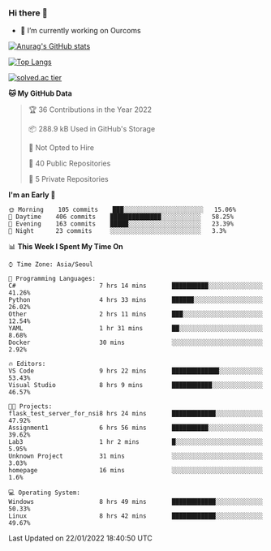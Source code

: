 ### Hi there 👋

- 🔭 I’m currently working on Ourcoms

<!--
**Rhange/Rhange** is a ✨ _special_ ✨ repository because its `README.md` (this file) appears on your GitHub profile.

Here are some ideas to get you started:

- 🌱 I’m currently learning ...
- 👯 I’m looking to collaborate on ...
- 🤔 I’m looking for help with ...
- 💬 Ask me about ...
- 📫 How to reach me: ...
- 😄 Pronouns: ...
- ⚡ Fun fact: ...
-->

[![Anurag's GitHub stats](https://github-readme-stats.vercel.app/api?username=rhange&show_icons=true&theme=gruvbox)](https://github.com/anuraghazra/github-readme-stats)

[![Top Langs](https://github-readme-stats.vercel.app/api/top-langs/?username=rhange&layout=compact&theme=gruvbox)](https://github.com/anuraghazra/github-readme-stats)

[![solved.ac tier](http://mazassumnida.wtf/api/generate_badge?boj=rhange0511)](https://solved.ac/rhange0511)

  <!--START_SECTION:waka-->
**🐱 My GitHub Data** 

> 🏆 36 Contributions in the Year 2022
 > 
> 📦 288.9 kB Used in GitHub's Storage 
 > 
> 🚫 Not Opted to Hire
 > 
> 📜 40 Public Repositories 
 > 
> 🔑 5 Private Repositories  
 > 
**I'm an Early 🐤** 

```text
🌞 Morning    105 commits    ███░░░░░░░░░░░░░░░░░░░░░░   15.06% 
🌆 Daytime    406 commits    ██████████████░░░░░░░░░░░   58.25% 
🌃 Evening    163 commits    █████░░░░░░░░░░░░░░░░░░░░   23.39% 
🌙 Night      23 commits     ░░░░░░░░░░░░░░░░░░░░░░░░░   3.3%

```


📊 **This Week I Spent My Time On** 

```text
⌚︎ Time Zone: Asia/Seoul

💬 Programming Languages: 
C#                       7 hrs 14 mins       ██████████░░░░░░░░░░░░░░░   41.26% 
Python                   4 hrs 33 mins       ██████░░░░░░░░░░░░░░░░░░░   26.02% 
Other                    2 hrs 11 mins       ███░░░░░░░░░░░░░░░░░░░░░░   12.54% 
YAML                     1 hr 31 mins        ██░░░░░░░░░░░░░░░░░░░░░░░   8.68% 
Docker                   30 mins             ░░░░░░░░░░░░░░░░░░░░░░░░░   2.92%

🔥 Editors: 
VS Code                  9 hrs 22 mins       █████████████░░░░░░░░░░░░   53.43% 
Visual Studio            8 hrs 9 mins        ███████████░░░░░░░░░░░░░░   46.57%

🐱‍💻 Projects: 
flask_test_server_for_nsi8 hrs 24 mins       ████████████░░░░░░░░░░░░░   47.92% 
Assignment1              6 hrs 56 mins       ██████████░░░░░░░░░░░░░░░   39.62% 
Lab3                     1 hr 2 mins         █░░░░░░░░░░░░░░░░░░░░░░░░   5.95% 
Unknown Project          31 mins             ░░░░░░░░░░░░░░░░░░░░░░░░░   3.03% 
homepage                 16 mins             ░░░░░░░░░░░░░░░░░░░░░░░░░   1.6%

💻 Operating System: 
Windows                  8 hrs 49 mins       ████████████░░░░░░░░░░░░░   50.33% 
Linux                    8 hrs 42 mins       ████████████░░░░░░░░░░░░░   49.67%

```


 Last Updated on 22/01/2022 18:40:50 UTC
<!--END_SECTION:waka-->
